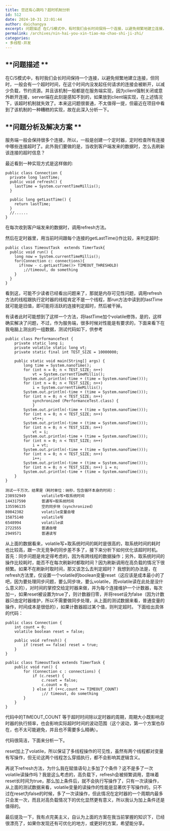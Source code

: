 ```yaml
---
title: 您还有心跳吗？超时机制分析
id: 512
date: 2024-10-31 22:01:44
author: daichangya
excerpt: 问题描述 在C/S模式中，有时我们会长时间保持一个连接，以避免频繁地建立连接，但同时，一般会有一个超时时间，在这个时间内没发起任何请求的连接会被断开，以减少负载，节约资源。并且该机制一般都是在服务端实现，因为client强制关闭或意外断开连接，server端在此刻是感知不到的，如果放到client端实现，在上
permalink: /archives/nin-hai-you-xin-tiao-ma-chao-shi-ji-zhi/
categories:
- 多线程-并发
---
```


 

## **问题描述 **

在C/S模式中，有时我们会长时间保持一个连接，以避免频繁地建立连接，但同时，一般会有一个超时时间，在这个时间内没发起任何请求的连接会被断开，以减少负载，节约资源。并且该机制一般都是在服务端实现，因为client强制关闭或意外断开连接，server端在此刻是感知不到的，如果放到client端实现，在上述情况下，该超时机制就失效了。本来这问题很普通，不太值得一提，但最近在项目中看到了该机制的一种糟糕的实现，故在此深入分析一下。

## **问题分析及解决方案 **

服务端一般会保持很多个连接，所以，一般是创建一个定时器，定时检查所有连接中哪些连接超时了。此外我们要做的是，当收到客户端发来的数据时，怎么去刷新该连接的超时信息？

最近看到一种实现方式是这样做的:

```
public class Connection {
  private long lastTime;
  public void refresh() {
    lastTime = System.currentTimeMillis();
  }
 
  public long getLastTime() {
    return lastTime;
  }
  //......
}
```

在每次收到客户端发来的数据时，调用refresh方法。

然后在定时器里，用当前时间跟每个连接的getLastTime()作比较，来判定超时:

```
public class TimeoutTask  extends TimerTask{
  public void run() {
    long now = System.currentTimeMillis();
    for(Connection c: connections){
      if(now - c.getLastTime()> TIMEOUT_THRESHOLD)
        ;//timeout, do something
    }
  }
}
```

看到这，可能不少读者已经看出问题来了，那就是内存可见性问题，调用refresh方法的线程跟执行定时器的线程肯定不是一个线程，那run方法中读到的lastTime就可能是旧值，即可能将活跃的连接判定超时，然后被干掉。

有读者此时可能想到了这样一个方法，将lastTime加个volatile修饰，是的，这样确实解决了问题，不过，作为服务端，很多时候对性能是有要求的，下面来看下在我电脑上测出的一组数据，测试代码如下，供参考

```
public class PerformanceTest {
    private static long i;
    private volatile static long vt;
    private static final int TEST_SIZE = 10000000;

    public static void main(String[] args) {
        long time = System.nanoTime();
        for (int n = 0; n < TEST_SIZE; n++)
            vt = System.currentTimeMillis();
        System.out.println(-time + (time = System.nanoTime()));
        for (int n = 0; n < TEST_SIZE; n++)
            i = System.currentTimeMillis();
        System.out.println(-time + (time = System.nanoTime()));
        for (int n = 0; n < TEST_SIZE; n++)
            synchronized (PerformanceTest.class) {
            }
        System.out.println(-time + (time = System.nanoTime()));
        for (int n = 0; n < TEST_SIZE; n++)
            vt++;
        System.out.println(-time + (time = System.nanoTime()));
        for (int n = 0; n < TEST_SIZE; n++)
            vt = i;
        System.out.println(-time + (time = System.nanoTime()));
        for (int n = 0; n < TEST_SIZE; n++)
            i = vt;
        System.out.println(-time + (time = System.nanoTime()));
        for (int n = 0; n < TEST_SIZE; n++)
            i++;
        System.out.println(-time + (time = System.nanoTime()));
        for (int n = 0; n < TEST_SIZE; n++) i = n;
        System.out.println(-time + (time = System.nanoTime()));
    }
}

```

	测试一千万次，结果是（耗时单位：纳秒，包含循环本身的时间）：
	238932949       volatile写+取系统时间
	144317590       普通写+取系统时间
	135596135       空的同步块（synchronized）
	80042382        volatile变量自增
	15875140        volatile写
	6548994         volatile读
	2722555         普通自增
	2949571         普通读写

从上面的数据看来，volatile写+取系统时间的耗时是很高的，取系统时间的耗时也比较高，跟一次无竞争的同步差不多了，接下来分析下如何优化该超时时机。 首先：同步问题是肯定得考虑的，因为有跨线程的数据操作；另外，取系统时间的操作比较耗时，能否不在每次刷新时都取时间？因为刷新调用在高负载的情况下很频繁。如果不在刷新时取时间，那又该怎么去判定超时？ 我想到的办法是，在refresh方法里，仅设置一个volatile的boolean变量reset（这应该是成本最小的了吧，因为要处理同步问题，要么同步块，要么volatile，而volatile读在此处是没什么意义的），对时间的掌控交给定时器来做，并为每个连接维护一个计数器，每次加一，如果reset被设置为true了，则计数器归零，并将reset设为false（因为计数器只由定时器维护，所以不需要做同步处理，从上面的测试数据来看，普通变量的操作，时间成本是很低的），如果计数器超过某个值，则判定超时。 下面给出具体的代码：

```
public class Connection {
    int count = 0;
    volatile boolean reset = false;

    public void refresh() {
        if (reset == false) reset = true;
    }
}

public class TimeoutTask extends TimerTask {
    public void run() {
        for (Connection c : connections) {
            if (c.reset) {
                c.reset = false;
                c.count = 0;
            } else if (++c.count >= TIMEOUT_COUNT)
                ;// timeout, do something
        }
    }
}
```

代码中的TIMEOUT_COUNT 等于超时时间除以定时器的周期，周期大小既影响定时器的执行频率，也会影响实际超时时间的波动范围（这个波动，第一个方案也存在，也不太可能避免，并且也不需要多么精确）。

代码很简洁，下面来分析一下。

reset加上了volatile，所以保证了多线程操作的可见性，虽然有两个线程都对变量有写操作，但无论这两个线程怎么穿插执行，都不会影响其逻辑含义。

再说下refresh方法，为什么我在赋值语句上多加了个条件？这不是多了一次volatile读操作吗？我是这么考虑的，高负载下，refresh会被频繁调用，意味着reset长时间为true，那么加上条件后，就不会执行写操作了，只有一次读操作，从上面的测试数据来看，volatile变量的读操作的性能是显著优于写操作的。只不过在reset为false的时候，多了一次读操作，但此情况在定时器的一个周期内最多只会发一次，而且对高负载情况下的优化显然更有意义，所以我认为加上条件还是值得的。

最后提及一下，我有点完美主义，自认为上面的方案在我当前掌握的知识下，已经很漂亮了，如果你发现还有可优化的地方，或更好的方案，希望能分享。